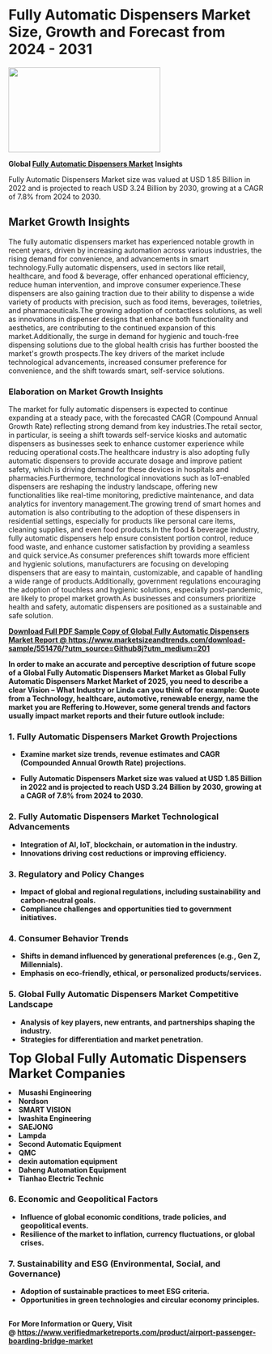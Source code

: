 <H1>Fully Automatic Dispensers Market Size, Growth and Forecast from 2024 - 2031</H1><img class="aligncenter size-medium wp-image-584254" src="https://thirdeyenews.in/wp-content/uploads/2024/09/Global-Market-Research-300x168.jpeg" alt="" width="300" height="168" /><p><strong>Global&nbsp;<a href="https://www.marketsizeandtrends.com/download-sample/551476/?utm_source=Github8j?utm_medium=201">Fully Automatic Dispensers Market</a> Insights</strong></p><p>Fully Automatic Dispensers Market size was valued at USD 1.85 Billion in 2022 and is projected to reach USD 3.24 Billion by 2030, growing at a CAGR of 7.8% from 2024 to 2030.</p><p><h2>Market Growth Insights</h2> <p>The fully automatic dispensers market has experienced notable growth in recent years, driven by increasing automation across various industries, the rising demand for convenience, and advancements in smart technology.Fully automatic dispensers, used in sectors like retail, healthcare, and food & beverage, offer enhanced operational efficiency, reduce human intervention, and improve consumer experience.These dispensers are also gaining traction due to their ability to dispense a wide variety of products with precision, such as food items, beverages, toiletries, and pharmaceuticals.The growing adoption of contactless solutions, as well as innovations in dispenser designs that enhance both functionality and aesthetics, are contributing to the continued expansion of this market.Additionally, the surge in demand for hygienic and touch-free dispensing solutions due to the global health crisis has further boosted the market's growth prospects.The key drivers of the market include technological advancements, increased consumer preference for convenience, and the shift towards smart, self-service solutions.</p> <p><strong><a href="#"></a></strong></p> <h3>Elaboration on Market Growth Insights</h3> <p>The market for fully automatic dispensers is expected to continue expanding at a steady pace, with the forecasted CAGR (Compound Annual Growth Rate) reflecting strong demand from key industries.The retail sector, in particular, is seeing a shift towards self-service kiosks and automatic dispensers as businesses seek to enhance customer experience while reducing operational costs.The healthcare industry is also adopting fully automatic dispensers to provide accurate dosage and improve patient safety, which is driving demand for these devices in hospitals and pharmacies.Furthermore, technological innovations such as IoT-enabled dispensers are reshaping the industry landscape, offering new functionalities like real-time monitoring, predictive maintenance, and data analytics for inventory management.The growing trend of smart homes and automation is also contributing to the adoption of these dispensers in residential settings, especially for products like personal care items, cleaning supplies, and even food products.In the food & beverage industry, fully automatic dispensers help ensure consistent portion control, reduce food waste, and enhance customer satisfaction by providing a seamless and quick service.As consumer preferences shift towards more efficient and hygienic solutions, manufacturers are focusing on developing dispensers that are easy to maintain, customizable, and capable of handling a wide range of products.Additionally, government regulations encouraging the adoption of touchless and hygienic solutions, especially post-pandemic, are likely to propel market growth.As businesses and consumers prioritize health and safety, automatic dispensers are positioned as a sustainable and safe solution.<p><strong><a href="#"></p><p><span class=""><strong>Download Full PDF Sample Copy of Global Fully Automatic Dispensers Market Report</strong> @ <a href="https://www.marketsizeandtrends.com/download-sample/551476/?utm_source=Github8j?utm_medium=201" target="_blank">https://www.marketsizeandtrends.com/download-sample/551476/?utm_source=Github8j?utm_medium=201</a></span></p><p>In order to make an accurate and perceptive description of future scope of a Global&nbsp;Fully Automatic Dispensers Market Market as Global&nbsp;Fully Automatic Dispensers Market Market of 2025, you need to describe a clear Vision &ndash; What Industry or Linda can you think of for example: Quote from a Technology, healthcare, automotive, renewable energy, name the market you are Reffering to.However, some general trends and factors usually impact market reports and their future outlook include:</p><h3>1.&nbsp;<strong>Fully Automatic Dispensers Market Growth Projections</strong></h3><ul><li>Examine market size trends, revenue estimates and CAGR (Compounded Annual Growth Rate) projections.</li><li><p>Fully Automatic Dispensers Market size was valued at USD 1.85 Billion in 2022 and is projected to reach USD 3.24 Billion by 2030, growing at a CAGR of 7.8% from 2024 to 2030.</p></li></ul><h3>2.&nbsp;<strong>Fully Automatic Dispensers Market Technological Advancements</strong></h3><ul><li>Integration of AI, IoT, blockchain, or automation in the industry.</li><li>Innovations driving cost reductions or improving efficiency.</li></ul><h3>3.&nbsp;<strong>Regulatory and Policy Changes</strong></h3><ul><li>Impact of global and regional regulations, including sustainability and carbon-neutral goals.</li><li>Compliance challenges and opportunities tied to government initiatives.</li></ul><h3>4.&nbsp;<strong>Consumer Behavior Trends</strong></h3><ul><li>Shifts in demand influenced by generational preferences (e.g., Gen Z, Millennials).</li><li>Emphasis on eco-friendly, ethical, or personalized products/services.</li></ul><h3>5.&nbsp;<strong>Global Fully Automatic Dispensers Market Competitive Landscape</strong></h3><ul><li>Analysis of key players, new entrants, and partnerships shaping the industry.</li><li>Strategies for differentiation and market penetration.</li></ul><p data-pm-slice="1 1 []"><span style="color: inherit; font-family: inherit; font-size: 25px;">Top Global Fully Automatic Dispensers Market Companies</span></p><div class="" data-test-id=""><p><li>Musashi Engineering</li><li> Nordson</li><li> SMART VISION</li><li> Iwashita Engineering</li><li> SAEJONG</li><li> Lampda</li><li> Second Automatic Equipment</li><li> QMC</li><li> dexin automation equipment</li><li> Daheng Automation Equipment</li><li> Tianhao Electric Technic</li></p></div><h3>6.&nbsp;<strong>Economic and Geopolitical Factors</strong></h3><ul><li>Influence of global economic conditions, trade policies, and geopolitical events.</li><li>Resilience of the market to inflation, currency fluctuations, or global crises.</li></ul><h3>7.&nbsp;<strong>Sustainability and ESG (Environmental, Social, and Governance)</strong></h3><ul><li>Adoption of sustainable practices to meet ESG criteria.</li><li>Opportunities in green technologies and circular economy principles.</li></ul><h2><strong style="font-size: 14px;">For More Information or Query, Visit @&nbsp;</strong><a style="background-color: #ffffff; font-size: 14px;" href="https://www.marketsizeandtrends.com/report/fully-automatic-dispensers-market/" target="_blank">https://www.verifiedmarketreports.com/product/airport-passenger-boarding-bridge-market</a></h2>